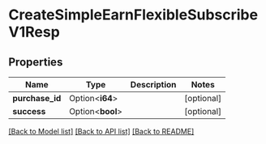# CreateSimpleEarnFlexibleSubscribeV1Resp

## Properties

Name | Type | Description | Notes
------------ | ------------- | ------------- | -------------
**purchase_id** | Option<**i64**> |  | [optional]
**success** | Option<**bool**> |  | [optional]

[[Back to Model list]](../README.md#documentation-for-models) [[Back to API list]](../README.md#documentation-for-api-endpoints) [[Back to README]](../README.md)


